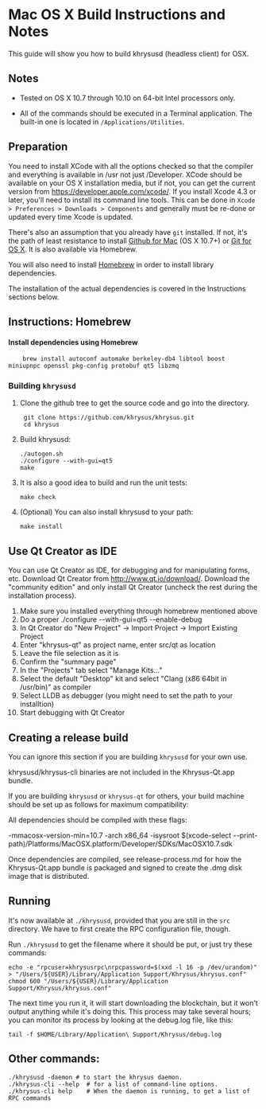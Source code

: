 Mac OS X Build Instructions and Notes
====================================
This guide will show you how to build khrysusd (headless client) for OSX.

Notes
-----

* Tested on OS X 10.7 through 10.10 on 64-bit Intel processors only.

* All of the commands should be executed in a Terminal application. The
built-in one is located in `/Applications/Utilities`.

Preparation
-----------

You need to install XCode with all the options checked so that the compiler
and everything is available in /usr not just /Developer. XCode should be
available on your OS X installation media, but if not, you can get the
current version from https://developer.apple.com/xcode/. If you install
Xcode 4.3 or later, you'll need to install its command line tools. This can
be done in `Xcode > Preferences > Downloads > Components` and generally must
be re-done or updated every time Xcode is updated.

There's also an assumption that you already have `git` installed. If
not, it's the path of least resistance to install [Github for Mac](https://mac.github.com/)
(OS X 10.7+) or
[Git for OS X](https://code.google.com/p/git-osx-installer/). It is also
available via Homebrew.

You will also need to install [Homebrew](http://brew.sh) in order to install library
dependencies.

The installation of the actual dependencies is covered in the Instructions
sections below.

Instructions: Homebrew
----------------------

#### Install dependencies using Homebrew

        brew install autoconf automake berkeley-db4 libtool boost miniupnpc openssl pkg-config protobuf qt5 libzmq

### Building `khrysusd`

1. Clone the github tree to get the source code and go into the directory.

        git clone https://github.com/khrysus/khrysus.git
        cd khrysus

2.  Build khrysusd:

        ./autogen.sh
        ./configure --with-gui=qt5
        make

3.  It is also a good idea to build and run the unit tests:

        make check

4.  (Optional) You can also install khrysusd to your path:

        make install

Use Qt Creator as IDE
------------------------
You can use Qt Creator as IDE, for debugging and for manipulating forms, etc.
Download Qt Creator from http://www.qt.io/download/. Download the "community edition" and only install Qt Creator (uncheck the rest during the installation process).

1. Make sure you installed everything through homebrew mentioned above
2. Do a proper ./configure --with-gui=qt5 --enable-debug
3. In Qt Creator do "New Project" -> Import Project -> Import Existing Project
4. Enter "khrysus-qt" as project name, enter src/qt as location
5. Leave the file selection as it is
6. Confirm the "summary page"
7. In the "Projects" tab select "Manage Kits..."
8. Select the default "Desktop" kit and select "Clang (x86 64bit in /usr/bin)" as compiler
9. Select LLDB as debugger (you might need to set the path to your installtion)
10. Start debugging with Qt Creator

Creating a release build
------------------------
You can ignore this section if you are building `khrysusd` for your own use.

khrysusd/khrysus-cli binaries are not included in the Khrysus-Qt.app bundle.

If you are building `khrysusd` or `khrysus-qt` for others, your build machine should be set up
as follows for maximum compatibility:

All dependencies should be compiled with these flags:

 -mmacosx-version-min=10.7
 -arch x86_64
 -isysroot $(xcode-select --print-path)/Platforms/MacOSX.platform/Developer/SDKs/MacOSX10.7.sdk

Once dependencies are compiled, see release-process.md for how the Khrysus-Qt.app
bundle is packaged and signed to create the .dmg disk image that is distributed.

Running
-------

It's now available at `./khrysusd`, provided that you are still in the `src`
directory. We have to first create the RPC configuration file, though.

Run `./khrysusd` to get the filename where it should be put, or just try these
commands:

    echo -e "rpcuser=khrysusrpc\nrpcpassword=$(xxd -l 16 -p /dev/urandom)" > "/Users/${USER}/Library/Application Support/Khrysus/khrysus.conf"
    chmod 600 "/Users/${USER}/Library/Application Support/Khrysus/khrysus.conf"

The next time you run it, it will start downloading the blockchain, but it won't
output anything while it's doing this. This process may take several hours;
you can monitor its process by looking at the debug.log file, like this:

    tail -f $HOME/Library/Application\ Support/Khrysus/debug.log

Other commands:
-------

    ./khrysusd -daemon # to start the khrysus daemon.
    ./khrysus-cli --help  # for a list of command-line options.
    ./khrysus-cli help    # When the daemon is running, to get a list of RPC commands
